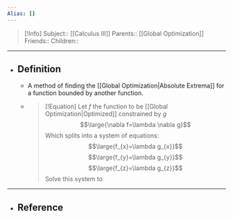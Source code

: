```yaml
---
Alias: []
---
```

> [!Info]
> Subject:: [[Calculus III]]
> Parents:: [[Global Optimization]]
> Friends:: 
> Children:: 
---
- ## Definition
	- A method of finding the [[Global Optimization|Absolute Extrema]] for a function bounded by another function.
	- > [!Equation]
	  > Let $f$ the function to be [[Global Optimization|Optimized]] constrained by $g$
	  > $$\large{\nabla f=\lambda \nabla g}$$
	  > Which splits into a system of equations:
	  > $$\large{f_{x}=\lambda g_{x}}$$
	  > $$\large{f_{y}=\lambda g_{y}}$$
	  > $$\large{f_{z}=\lambda g_{z}}$$
	  > Solve this system to 
---
- ## Reference